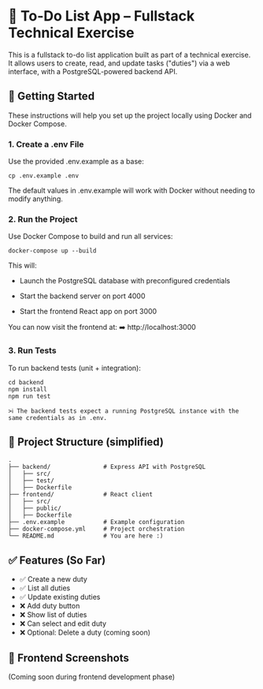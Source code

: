 # 📝 To-Do List App – Fullstack Technical Exercise

This is a fullstack to-do list application built as part of a technical exercise.  
It allows users to create, read, and update tasks ("duties") via a web interface, with a PostgreSQL-powered backend API.

## 🚀 Getting Started

These instructions will help you set up the project locally using Docker and Docker Compose.

### 1. Create a .env File
Use the provided .env.example as a base:

    cp .env.example .env

The default values in .env.example will work with Docker without needing to modify anything.

### 2. Run the Project
Use Docker Compose to build and run all services:

    docker-compose up --build

This will:

* Launch the PostgreSQL database with preconfigured credentials

* Start the backend server on port 4000

* Start the frontend React app on port 3000

You can now visit the frontend at:
➡️ http://localhost:3000

### 3. Run Tests
To run backend tests (unit + integration):

    cd backend
    npm install
    npm run test

    >ℹ️ The backend tests expect a running PostgreSQL instance with the same credentials as in .env.

## 📂 Project Structure (simplified)
    .
    ├── backend/               # Express API with PostgreSQL
    │   ├── src/
    │   ├── test/
    │   ├── Dockerfile
    ├── frontend/              # React client
    │   ├── src/
    │   ├── public/
    │   ├── Dockerfile
    ├── .env.example           # Example configuration
    ├── docker-compose.yml     # Project orchestration
    └── README.md              # You are here :)
## ✅ Features (So Far)
* ✅ Create a new duty
* ✅ List all duties
* ✅ Update existing duties
* ❌ Add duty button
* ❌ Show list of duties
* ❌ Can select and edit duty
* ❌ Optional: Delete a duty (coming soon)

## 📸 Frontend Screenshots
(Coming soon during frontend development phase)

